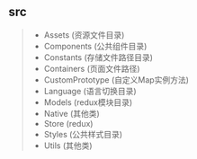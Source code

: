 ## src


> * Assets            (资源文件目录)
> * Components        (公共组件目录)
> * Constants         (存储文件路径目录)
> * Containers        (页面文件路径)
> * CustomPrototype   (自定义Map实例方法)
> * Language          (语言切换目录)
> * Models            (redux模块目录)
> * Native            (其他类)
> * Store             (redux)
> * Styles            (公共样式目录)
> * Utils             (其他类)
